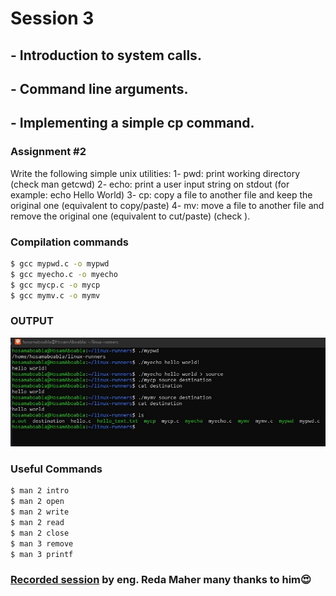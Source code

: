 # Session 3

## - Introduction to system calls.
## - Command line arguments.
## - Implementing a simple cp command.

### Assignment #2
Write the following simple unix  utilities:
1- pwd: print working directory (check man getcwd)
2- echo: print a user input string on stdout (for example:  echo Hello World)
3- cp: copy a file to another file and keep the original one (equivalent to copy/paste)
4- mv: move a file to another file and remove the original one (equivalent to cut/paste) (check ).

### Compilation commands
``` bash
$ gcc mypwd.c -o mypwd
$ gcc myecho.c -o myecho
$ gcc mycp.c -o mycp
$ gcc mymv.c -o mymv
```
### OUTPUT
![output.jpg](./output.jpg)

### Useful Commands

``` bash
$ man 2 intro
$ man 2 open
$ man 2 write
$ man 2 read
$ man 2 close
$ man 3 remove
$ man 3 printf
```




### [Recorded session](https://www.youtube.com/watch?v=UbQaZywRz5c) by eng. Reda Maher many thanks to him😍

